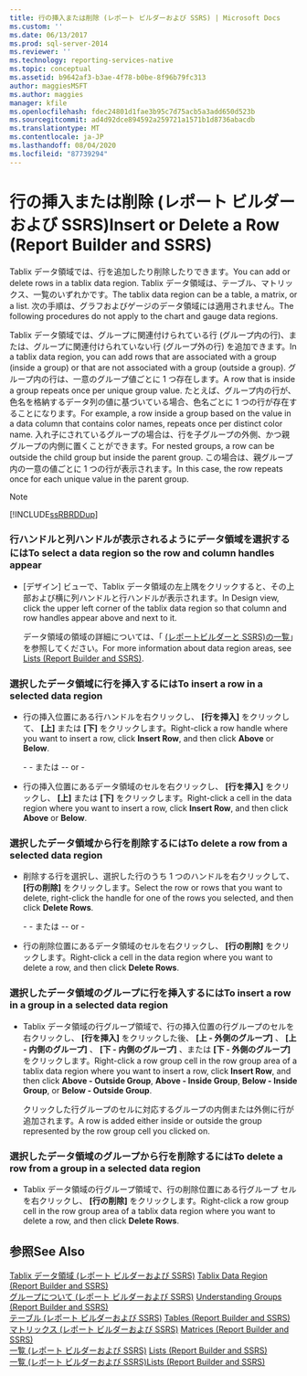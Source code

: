 ```yaml
---
title: 行の挿入または削除 (レポート ビルダーおよび SSRS) | Microsoft Docs
ms.custom: ''
ms.date: 06/13/2017
ms.prod: sql-server-2014
ms.reviewer: ''
ms.technology: reporting-services-native
ms.topic: conceptual
ms.assetid: b9642af3-b3ae-4f78-b0be-8f96b79fc313
author: maggiesMSFT
ms.author: maggies
manager: kfile
ms.openlocfilehash: fdec24801d1fae3b95c7d75acb5a3add650d523b
ms.sourcegitcommit: ad4d92dce894592a259721a1571b1d8736abacdb
ms.translationtype: MT
ms.contentlocale: ja-JP
ms.lasthandoff: 08/04/2020
ms.locfileid: "87739294"
---
```

# <a name="insert-or-delete-a-row-report-builder-and-ssrs"></a><span data-ttu-id="7314f-102">行の挿入または削除 (レポート ビルダーおよび SSRS)</span><span class="sxs-lookup"><span data-stu-id="7314f-102">Insert or Delete a Row (Report Builder and SSRS)</span></span>
  <span data-ttu-id="7314f-103">Tablix データ領域では、行を追加したり削除したりできます。</span><span class="sxs-lookup"><span data-stu-id="7314f-103">You can add or delete rows in a tablix data region.</span></span> <span data-ttu-id="7314f-104">Tablix データ領域は、テーブル、マトリックス、一覧のいずれかです。</span><span class="sxs-lookup"><span data-stu-id="7314f-104">The tablix data region can be a table, a matrix, or a list.</span></span> <span data-ttu-id="7314f-105">次の手順は、グラフおよびゲージのデータ領域には適用されません。</span><span class="sxs-lookup"><span data-stu-id="7314f-105">The following procedures do not apply to the chart and gauge data regions.</span></span>  
  
 <span data-ttu-id="7314f-106">Tablix データ領域では、グループに関連付けられている行 (グループ内の行)、または、グループに関連付けられていない行 (グループ外の行) を追加できます。</span><span class="sxs-lookup"><span data-stu-id="7314f-106">In a tablix data region, you can add rows that are associated with a group (inside a group) or that are not associated with a group (outside a group).</span></span> <span data-ttu-id="7314f-107">グループ内の行は、一意のグループ値ごとに 1 つ存在します。</span><span class="sxs-lookup"><span data-stu-id="7314f-107">A row that is inside a group repeats once per unique group value.</span></span> <span data-ttu-id="7314f-108">たとえば、グループ内の行が、色名を格納するデータ列の値に基づいている場合、色名ごとに 1 つの行が存在することになります。</span><span class="sxs-lookup"><span data-stu-id="7314f-108">For example, a row inside a group based on the value in a data column that contains color names, repeats once per distinct color name.</span></span> <span data-ttu-id="7314f-109">入れ子にされているグループの場合は、行を子グループの外側、かつ親グループの内側に置くことができます。</span><span class="sxs-lookup"><span data-stu-id="7314f-109">For nested groups, a row can be outside the child group but inside the parent group.</span></span> <span data-ttu-id="7314f-110">この場合は、親グループ内の一意の値ごとに 1 つの行が表示されます。</span><span class="sxs-lookup"><span data-stu-id="7314f-110">In this case, the row repeats once for each unique value in the parent group.</span></span>  
  
> [!NOTE]  
>  [!INCLUDE[ssRBRDDup](../../includes/ssrbrddup-md.md)]  
  
### <a name="to-select-a-data-region-so-the-row-and-column-handles-appear"></a><span data-ttu-id="7314f-111">行ハンドルと列ハンドルが表示されるようにデータ領域を選択するには</span><span class="sxs-lookup"><span data-stu-id="7314f-111">To select a data region so the row and column handles appear</span></span>  
  
-   <span data-ttu-id="7314f-112">[デザイン] ビューで、Tablix データ領域の左上隅をクリックすると、その上部および横に列ハンドルと行ハンドルが表示されます。</span><span class="sxs-lookup"><span data-stu-id="7314f-112">In Design view, click the upper left corner of the tablix data region so that column and row handles appear above and next to it.</span></span>  
  
     <span data-ttu-id="7314f-113">データ領域の領域の詳細については、「 [&#40;レポートビルダーと SSRS&#41;の一覧](tables-matrices-and-lists-report-builder-and-ssrs.md)」を参照してください。</span><span class="sxs-lookup"><span data-stu-id="7314f-113">For more information about data region areas, see [Lists &#40;Report Builder and SSRS&#41;](tables-matrices-and-lists-report-builder-and-ssrs.md).</span></span>  
  
### <a name="to-insert-a-row-in-a-selected-data-region"></a><span data-ttu-id="7314f-114">選択したデータ領域に行を挿入するには</span><span class="sxs-lookup"><span data-stu-id="7314f-114">To insert a row in a selected data region</span></span>  
  
-   <span data-ttu-id="7314f-115">行の挿入位置にある行ハンドルを右クリックし、 **[行を挿入]** をクリックして、 **[上]** または **[下]** をクリックします。</span><span class="sxs-lookup"><span data-stu-id="7314f-115">Right-click a row handle where you want to insert a row, click **Insert Row**, and then click **Above** or **Below**.</span></span>  
  
     <span data-ttu-id="7314f-116">\- - または -</span><span class="sxs-lookup"><span data-stu-id="7314f-116">\- or -</span></span>  
  
-   <span data-ttu-id="7314f-117">行の挿入位置にあるデータ領域のセルを右クリックし、 **[行を挿入]** をクリックし、 **[上]** または **[下]** をクリックします。</span><span class="sxs-lookup"><span data-stu-id="7314f-117">Right-click a cell in the data region where you want to insert a row, click **Insert Row**, and then click **Above** or **Below**.</span></span>  
  
### <a name="to-delete-a-row-from-a-selected-data-region"></a><span data-ttu-id="7314f-118">選択したデータ領域から行を削除するには</span><span class="sxs-lookup"><span data-stu-id="7314f-118">To delete a row from a selected data region</span></span>  
  
-   <span data-ttu-id="7314f-119">削除する行を選択し、選択した行のうち 1 つのハンドルを右クリックして、 **[行の削除]** をクリックします。</span><span class="sxs-lookup"><span data-stu-id="7314f-119">Select the row or rows that you want to delete, right-click the handle for one of the rows you selected, and then click **Delete Rows**.</span></span>  
  
     <span data-ttu-id="7314f-120">\- - または -</span><span class="sxs-lookup"><span data-stu-id="7314f-120">\- or -</span></span>  
  
-   <span data-ttu-id="7314f-121">行の削除位置にあるデータ領域のセルを右クリックし、 **[行の削除]** をクリックします。</span><span class="sxs-lookup"><span data-stu-id="7314f-121">Right-click a cell in the data region where you want to delete a row, and then click **Delete Rows**.</span></span>  
  
### <a name="to-insert-a-row-in-a-group-in-a-selected-data-region"></a><span data-ttu-id="7314f-122">選択したデータ領域のグループに行を挿入するには</span><span class="sxs-lookup"><span data-stu-id="7314f-122">To insert a row in a group in a selected data region</span></span>  
  
-   <span data-ttu-id="7314f-123">Tablix データ領域の行グループ領域で、行の挿入位置の行グループのセルを右クリックし、 **[行を挿入]** をクリックした後、 **[上 - 外側のグループ]** 、 **[上 - 内側のグループ]** 、 **[下 - 内側のグループ]** 、または **[下 - 外側のグループ]** をクリックします。</span><span class="sxs-lookup"><span data-stu-id="7314f-123">Right-click a row group cell in the row group area of a tablix data region where you want to insert a row, click **Insert Row**, and then click **Above - Outside Group**, **Above - Inside Group**, **Below - Inside Group**, or **Below - Outside Group**.</span></span>  
  
     <span data-ttu-id="7314f-124">クリックした行グループのセルに対応するグループの内側または外側に行が追加されます。</span><span class="sxs-lookup"><span data-stu-id="7314f-124">A row is added either inside or outside the group represented by the row group cell you clicked on.</span></span>  
  
### <a name="to-delete-a-row-from-a-group-in-a-selected-data-region"></a><span data-ttu-id="7314f-125">選択したデータ領域のグループから行を削除するには</span><span class="sxs-lookup"><span data-stu-id="7314f-125">To delete a row from a group in a selected data region</span></span>  
  
-   <span data-ttu-id="7314f-126">Tablix データ領域の行グループ領域で、行の削除位置にある行グループ セルを右クリックし、 **[行の削除]** をクリックします。</span><span class="sxs-lookup"><span data-stu-id="7314f-126">Right-click a row group cell in the row group area of a tablix data region where you want to delete a row, and then click **Delete Rows**.</span></span>  
  
## <a name="see-also"></a><span data-ttu-id="7314f-127">参照</span><span class="sxs-lookup"><span data-stu-id="7314f-127">See Also</span></span>  
 <span data-ttu-id="7314f-128">[Tablix データ領域 &#40;レポート ビルダーおよび SSRS&#41;](../tablix-data-region-report-builder-and-ssrs.md) </span><span class="sxs-lookup"><span data-stu-id="7314f-128">[Tablix Data Region &#40;Report Builder and SSRS&#41;](../tablix-data-region-report-builder-and-ssrs.md) </span></span>  
 <span data-ttu-id="7314f-129">[グループについて &#40;レポート ビルダーおよび SSRS&#41;](understanding-groups-report-builder-and-ssrs.md) </span><span class="sxs-lookup"><span data-stu-id="7314f-129">[Understanding Groups &#40;Report Builder and SSRS&#41;](understanding-groups-report-builder-and-ssrs.md) </span></span>  
 <span data-ttu-id="7314f-130">[テーブル &#40;レポート ビルダーおよび SSRS&#41;](tables-report-builder-and-ssrs.md) </span><span class="sxs-lookup"><span data-stu-id="7314f-130">[Tables &#40;Report Builder  and SSRS&#41;](tables-report-builder-and-ssrs.md) </span></span>  
 <span data-ttu-id="7314f-131">[マトリックス &#40;レポート ビルダーおよび SSRS&#41;](create-a-matrix-report-builder-and-ssrs.md) </span><span class="sxs-lookup"><span data-stu-id="7314f-131">[Matrices &#40;Report Builder and SSRS&#41;](create-a-matrix-report-builder-and-ssrs.md) </span></span>  
 <span data-ttu-id="7314f-132">[一覧 &#40;レポート ビルダーおよび SSRS&#41;](create-invoices-and-forms-with-lists-report-builder-and-ssrs.md) </span><span class="sxs-lookup"><span data-stu-id="7314f-132">[Lists &#40;Report Builder and SSRS&#41;](create-invoices-and-forms-with-lists-report-builder-and-ssrs.md) </span></span>  
 [<span data-ttu-id="7314f-133">一覧 &#40;レポート ビルダーおよび SSRS&#41;</span><span class="sxs-lookup"><span data-stu-id="7314f-133">Lists &#40;Report Builder and SSRS&#41;</span></span>](tables-matrices-and-lists-report-builder-and-ssrs.md)  
  
  
